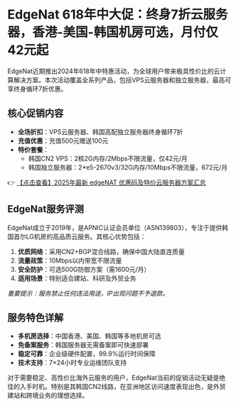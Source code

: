 # EdgeNat 618年中大促：终身7折云服务器，香港-美国-韩国机房可选，月付仅42元起

EdgeNat近期推出2024年618年中特惠活动，为全球用户带来极具性价比的云计算解决方案。本次活动覆盖全系列产品，包括VPS云服务器和独立服务器，最高可享终身循环7折优惠。

## 核心促销内容

- **全场折扣**：VPS云服务器、韩国高配独立服务器终身循环7折
- **充值优惠**：充值500元赠送100元
- **特价套餐**：
  - 韩国CN2 VPS：2核2G内存/2Mbps不限流量，仅42元/月
  - 韩国独立服务器：2*e5-2670v3/32G内存/10Mbps不限流量，672元/月

👉 [【点击查看】2025年最新 edgeNAT 优惠码及特价云服务器方案汇总](https://bit.ly/edgenat)

## EdgeNat服务评测

EdgeNat成立于2019年，是APNIC认证会员单位（ASN139803），专注于提供韩国首尔LG机房的高品质云服务。其核心优势包括：

1. **优质网络**：采用CN2+BGP混合线路，确保中国大陆直连质量
2. **流量政策**：10Mbps以内带宽不限流量
3. **安全防护**：可选500G防御方案（需1600元/月）
4. **适用场景**：特别适合建站、科研及外贸业务

*重要提示：服务禁止任何违法用途，IP出现问题不予退款。*

## 服务特色详解

- **多机房选择**：中国香港、美国、韩国等多地机房可选
- **免备案服务**：韩国服务器无需备案即可快速部署
- **稳定可靠**：企业级硬件配置，99.9%运行时间保障
- **技术支持**：7×24小时专业运维团队支持

对于需要稳定、高性价比海外云服务的用户，EdgeNat当前的促销活动无疑是绝佳的入手时机。特别是其韩国CN2线路，在亚洲地区访问速度表现出色，是外贸建站和跨境业务的理想选择。
